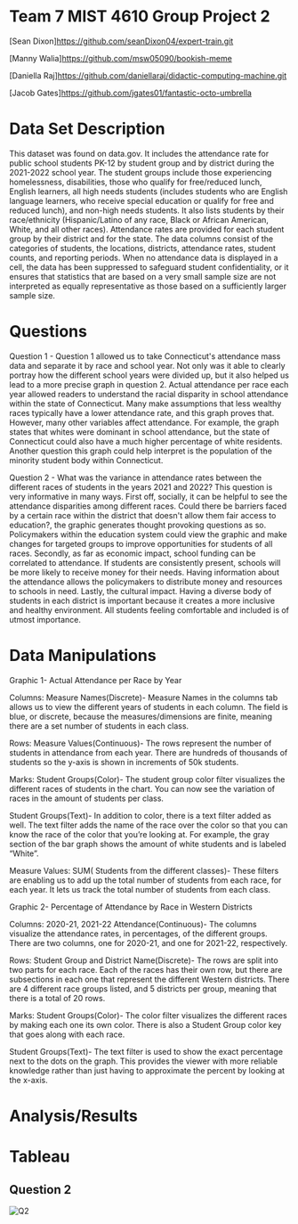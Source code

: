 # Team 7 MIST 4610 Group Project 2
[Sean Dixon]https://github.com/seanDixon04/expert-train.git 

[Manny Walia]https://github.com/msw05090/bookish-meme

[Daniella Raj]https://github.com/daniellaraj/didactic-computing-machine.git

[Jacob Gates]https://github.com/jgates01/fantastic-octo-umbrella

# Data Set Description 
This dataset was found on data.gov. It includes the attendance rate for public school students PK-12 by student group and by district during the 2021-2022 school year. The student groups include those experiencing homelessness, disabilities, those who qualify for free/reduced lunch, English learners, all high needs students (includes students who are English language learners, who receive special education or qualify for free and reduced lunch), and non-high needs students. It also lists students by their race/ethnicity (Hispanic/Latino of any race, Black or African American, White, and all other races). Attendance rates are provided for each student group by their district and for the state. The data columns consist of the categories of students, the locations, districts, attendance rates, student counts, and reporting periods. When no attendance data is displayed in a cell, the data has been suppressed to safeguard student confidentiality, or it ensures that statistics that are based on a very small sample size are not interpreted as equally representative as those based on a sufficiently larger sample size. 

# Questions 
Question 1 - Question 1 allowed us to take Connecticut's attendance mass data and separate it by race and school year. Not only was it able to clearly portray how the different school years were divided up, but it also helped us lead to a more precise graph in question 2. Actual attendance per race each year allowed readers to understand the racial disparity in school attendance within the state of Connecticut. Many make assumptions that less wealthy races typically have a lower attendance rate, and this graph proves that. However, many other variables affect attendance. For example, the graph states that whites were dominant in school attendance, but the state of Connecticut could also have a much higher percentage of white residents. Another question this graph could help interpret is the population of the minority student body within Connecticut. 

Question 2 - What was the variance in attendance rates between the different races of students in the years 2021 and 2022?
This question is very informative in many ways. First off, socially, it can be helpful to see the attendance disparities among different races. Could there be barriers faced by a certain race within the district that doesn't allow them fair access to education?, the graphic generates thought provoking questions as so. Policymakers within the education system could view the graphic and make changes for targeted groups to improve opportunities for students of all races. Secondly, as far as economic impact, school funding can be correlated to attendance. If students are consistently present, schools will be more likely to receive money for their needs. Having information about the attendance allows the policymakers to distribute money and resources to schools in need. Lastly, the cultural impact. Having a diverse body of students in each district is important because it creates a more inclusive and healthy environment. All students feeling comfortable and included is of utmost importance. 

# Data Manipulations

Graphic 1- Actual Attendance per Race by Year

Columns: Measure Names(Discrete)- Measure Names in the columns tab allows us to view the different years of students in each column. The field is blue, or discrete, because the measures/dimensions are finite, meaning there are a set number of students in each class.

Rows: Measure Values(Continuous)- The rows represent the number of students in attendance from each year. There are hundreds of thousands of students so the y-axis is shown in increments of 50k students.

Marks: 
Student Groups(Color)- The student group color filter visualizes the different races of students in the chart. You can now see the variation of races in the amount of students per class.

Student Groups(Text)- In addition to color, there is a text filter added as well. The text filter adds the name of the race over the color so that you can know the race of the color that you’re looking at. For example, the gray section of the bar graph shows the amount of white students and is labeled “White”.

Measure Values: SUM( Students from the different classes)- These filters are enabling us to add up the total number of students from each race, for each year. It lets us track the total number of students from each class.


Graphic 2- Percentage of Attendance by Race in Western Districts

Columns: 2020-21, 2021-22 Attendance(Continuous)- The columns visualize the attendance rates, in percentages, of the different groups. There are two columns, one for 2020-21, and one for 2021-22, respectively.

Rows: Student Group and District Name(Discrete)- The rows are split into two parts for each race. Each of the races has their own row, but there are subsections in each one that represent the different Western districts. There are 4 different race groups listed, and 5 districts per group, meaning that there is a total of 20 rows.

Marks:
Student Groups(Color)- The color filter visualizes the different races by making each one its own color. There is also a Student Group color key that goes along with each race.

Student Groups(Text)- The text filter is used to show the exact percentage next to the dots on the graph. This provides the viewer with more reliable knowledge rather than just having to approximate the percent by looking at the x-axis.

# Analysis/Results

# Tableau 
## Question 2
![Q2](https://github.com/msw05090/refactored-octo-fiesta/assets/163200076/d4d97481-7b4f-4399-8106-681f47a54027)




